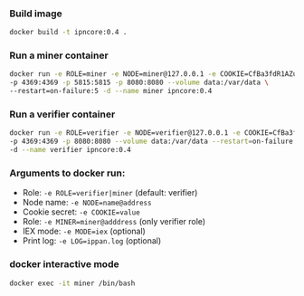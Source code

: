 ### Build image
```bash
docker build -t ipncore:0.4 .
```

### Run a miner container
```bash
docker run -e ROLE=miner -e NODE=miner@127.0.0.1 -e COOKIE=CfBa3fdR1AZuefnx \
-p 4369:4369 -p 5815:5815 -p 8080:8080 --volume data:/var/data \
--restart=on-failure:5 -d --name miner ipncore:0.4
```

### Run a verifier container
```bash
docker run -e ROLE=verifier -e NODE=verifier@127.0.0.1 -e COOKIE=CfBa3fdR1AZuefnx -e MINER=miner@127.0.0.1 \
-p 4369:4369 -p 8080:8080 --volume data:/var/data --restart=on-failure:5 \
-d --name verifier ipncore:0.4
```

### Arguments to docker run:
* Role: `-e ROLE=verifier|miner` (default: verifier)
* Node name: `-e NODE=name@address`
* Cookie secret: `-e COOKIE=value`
* Role: `-e MINER=miner@adddress` (only verifier role)
* IEX mode: `-e MODE=iex` (optional)
* Print log: `-e LOG=ippan.log` (optional)

### docker interactive mode
```bash
docker exec -it miner /bin/bash
```
